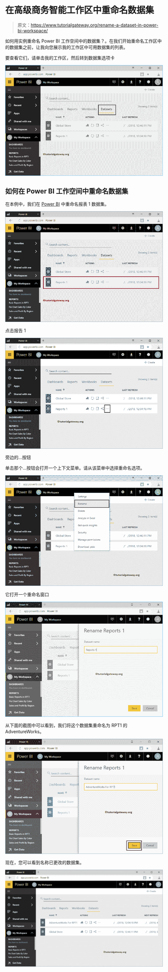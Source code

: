 # 在高级商务智能工作区中重命名数据集

> 原文：<https://www.tutorialgateway.org/rename-a-dataset-in-power-bi-workspace/>

如何用实例重命名 Power BI 工作空间中的数据集？。在我们开始重命名工作区中的数据集之前，让我向您展示我的工作区中可用数据集的列表。

要查看它们，请单击我的工作区，然后转到数据集选项卡

![Rename a Dataset in Power BI Workspace 1](img/e3c33375eac77624b2c03be42b291787.png)

## 如何在 Power BI 工作空间中重命名数据集

在本例中，我们在 [Power BI](https://www.tutorialgateway.org/power-bi-tutorial/) 中重命名报表 1 数据集。

![Rename a Dataset in Power BI Workspace 2](img/01afc4b56cec83a8825d25e88765dd41.png)

点击报告 1

![Rename a Dataset in Power BI Workspace 3](img/43cc2d8876c9540b94ce6cc03919cd78.png)

旁边的…按钮

单击那个…按钮会打开一个上下文菜单。请从该菜单中选择重命名选项。

![Rename a Dataset in Power BI Workspace 4](img/2cdb3ab28bc2c41ad9de2f03a85e4af1.png)

它打开一个重命名窗口

![Rename a Dataset in Power BI Workspace 5](img/5cd6a086688058ccf6f81dee74be651a.png)

从下面的截图中可以看到，我们将这个数据集重命名为 RPT1 的 AdventureWorks。

![Rename a Dataset in Power BI Workspace 6](img/67a46a6d54b673a29523dd32f26d001b.png)

现在，您可以看到名称已更改的数据集。

![Rename a Dataset in Power BI Workspace 7](img/a1483516feefa080c0530ad48336672f.png)